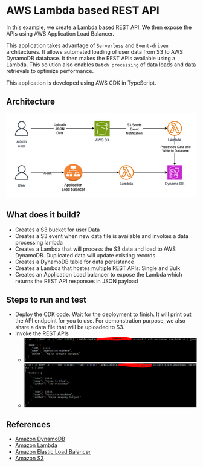 # AWS Lambda based REST API
In this example, we create a Lambda based REST API.  We then expose the APIs using AWS Application Load Balancer.

This application takes advantage of `Serverless` and `Event-driven` architectures.  It allows automated loading of user data from S3 to AWS DynamoDB database.  It then makes the REST APIs available using a Lambda.  This solution also enables `Batch processing` of data loads and data retrievals to optimize performance.

This application is developed using AWS CDK in TypeScript.

## Architecture
![image](lambda-rest-api.jpg "Lambda REST API Architecture")

## What does it build?
* Creates a S3 bucket for user Data
* Creates a S3 event when new data file is available and invokes a data processing lambda
* Creates a Lambda that will process the S3 data and load to AWS DynamoDB.  Duplicated data will update existing records.
* Creates a DynamoDB table for data persistance
* Creates a Lambda that hostes multiple REST APIs: Single and Bulk
* Creates an Application Load balancer to expose the Lambda which returns the REST API responses in JSON payload

## Steps to run and test
* Deploy the CDK code. Wait for the deployment to finish.  It will print out the API endpoint for you to use.  For demonstration purpose, we also share a data file that will be uploaded to S3.
* Invoke the REST APIs
  * ![image](result.PNG "Example of a Single REST API Response")
  * ![image](batchResult.PNG "Example of a Batch REST API Response")

## References
* [Amazon DynamoDB](https://aws.amazon.com/pm/dynamodb/)
* [Amazon Lambda](https://aws.amazon.com/lambda/)
* [Amazon Elastic Load Balancer](https://aws.amazon.com/elasticloadbalancing/)
* [Amazon S3](https://aws.amazon.com/s3/)
